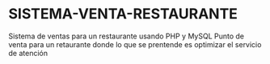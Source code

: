 # SISTEMA-VENTA-RESTAURANTE
Sistema de ventas para un restaurante usando PHP  y MySQL
Punto de venta para un retaurante donde lo que se prentende es optimizar el servicio de atención

